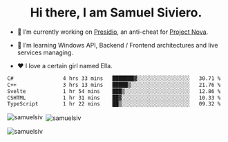<h1 align="center">Hi there, I am Samuel Siviero.</h1>

- 🔭 I’m currently working on [Presidio](https://presidio.ac), an anti-cheat for [Project Nova](https://discord.gg/novafn).

- 🌱 I’m learning Windows API, Backend / Frontend architectures and live services managing.

- ❤️ I love a certain girl named Ella.

<!--START_SECTION:waka-->

```txt
C#                4 hrs 33 mins   ███████▓░░░░░░░░░░░░░░░░░   30.71 %
C++               3 hrs 13 mins   █████▒░░░░░░░░░░░░░░░░░░░   21.76 %
Svelte            1 hr 54 mins    ███▒░░░░░░░░░░░░░░░░░░░░░   12.86 %
CSHTML            1 hr 31 mins    ██▓░░░░░░░░░░░░░░░░░░░░░░   10.33 %
TypeScript        1 hr 22 mins    ██▒░░░░░░░░░░░░░░░░░░░░░░   09.32 %
```

<!--END_SECTION:waka-->

<p><img align="left" src="https://github-readme-stats.vercel.app/api/top-langs?username=samuelsiv&show_icons=true&locale=en&layout=compact&theme=radical" alt="samuelsiv" /></p>

<p>&nbsp;<img align="center" src="https://github-readme-stats.vercel.app/api?username=samuelsiv&show_icons=true&locale=en&theme=radical" alt="samuelsiv" /></p>
<p align="left"> <img src="https://komarev.com/ghpvc/?username=samuelsiv&label=Profile%20views&color=0e75b6&style=flat" alt="samuelsiv" /> </p>
